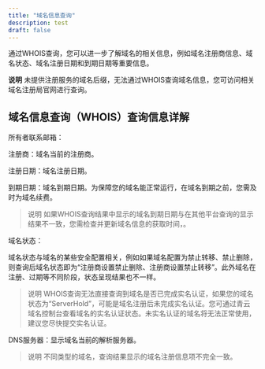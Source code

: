 ```yaml
---
title: "域名信息查询"
description: test
draft: false
---
```



通过WHOIS查询，您可以进一步了解域名的相关信息，例如域名注册商信息、域名状态、域名注册日期和到期日期等重要信息。

**说明** 未提供注册服务的域名后缀，无法通过WHOIS查询域名信息，您可访问相关域名注册局官网进行查询。

## 域名信息查询（WHOIS）查询信息详解

所有者联系邮箱：

注册商：域名当前的注册商。

注册日期：域名注册日期。

到期日期：域名到期日期。为保障您的域名能正常运行，在域名到期之前，您需及时为域名续费。

> 说明 
> 如果WHOIS查询结果中显示的域名到期日期与在其他平台查询的显示结果不一致，您需检查并更新域名信息的获取时间，。

域名状态：

域名状态与域名的某些安全配置相关，例如如果域名配置为禁止转移、禁止删除，则查询后域名状态即为“注册商设置禁止删除、注册商设置禁止转移”。此外域名在注册、过期等不同阶段，状态呈现结果也不一样。

> 说明
> WHOIS查询无法直接查询到域名是否已完成实名认证，如果您的域名状态为“ServerHold”，可能是域名注册后未完成实名认证。您可通过青云域名控制台查看域名的实名认证状态。未实名认证的域名将无法正常使用，建议您尽快提交实名认证。

DNS服务器：显示域名当前的解析服务器。

> 说明
> 不同类型的域名，查询结果显示的域名注册信息项不完全一致。

